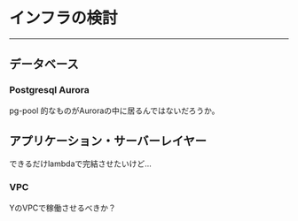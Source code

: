 # インフラの検討
---

## データベース
### Postgresql Aurora
pg-pool 的なものがAuroraの中に居るんではないだろうか。

## アプリケーション・サーバーレイヤー
できるだけlambdaで完結させたいけど…

### VPC
YのVPCで稼働させるべきか？
